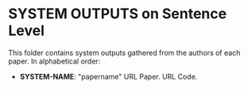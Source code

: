 # SYSTEM OUTPUTS on Sentence Level

This folder contains system outputs gathered from the authors of each paper.
In alphabetical order:

* **SYSTEM-NAME**: "papername" URL Paper. URL Code. 
